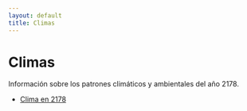 ```yaml
---
layout: default
title: Climas
---
```


# Climas

Información sobre los patrones climáticos y ambientales del año 2178.

*   [Clima en 2178](clima-2178.md) 


